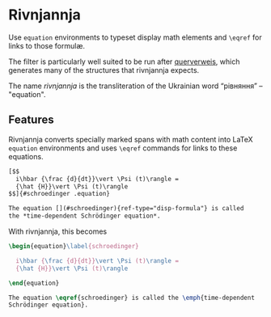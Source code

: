Rivnjannja
==========

Use `equation` environments to typeset display math elements and
`\eqref` for links to those formulæ.

The filter is particularly well suited to be run after
[querverweis][], which generates many of the structures that
rivnjannja expects.

The name *rivnjannja* is the transliteration of the Ukrainian word
“рівняння” – "equation".

[querverweis]: https://github.com/tarleb/querverweis

<!-- DO NOT EDIT AFTER THIS LINE! THE FOLLOWING CONTENT IS GENERATED -->

Features
--------

Rivnjannja converts specially marked spans with math content into LaTeX
`equation` environments and uses `\eqref` commands for links to these
equations.

``` markdown
[$$
  i\hbar {\frac {d}{dt}}\vert \Psi (t)\rangle =
  {\hat {H}}\vert \Psi (t)\rangle
$$]{#schroedinger .equation}

The equation [](#schroedinger){ref-type="disp-formula"} is called
the *time-dependent Schrödinger equation*.
```

With rivnjannja, this becomes

``` latex
\begin{equation}\label{schroedinger}

  i\hbar {\frac {d}{dt}}\vert \Psi (t)\rangle =
  {\hat {H}}\vert \Psi (t)\rangle

\end{equation}

The equation \eqref{schroedinger} is called the \emph{time-dependent
Schrödinger equation}.
```

